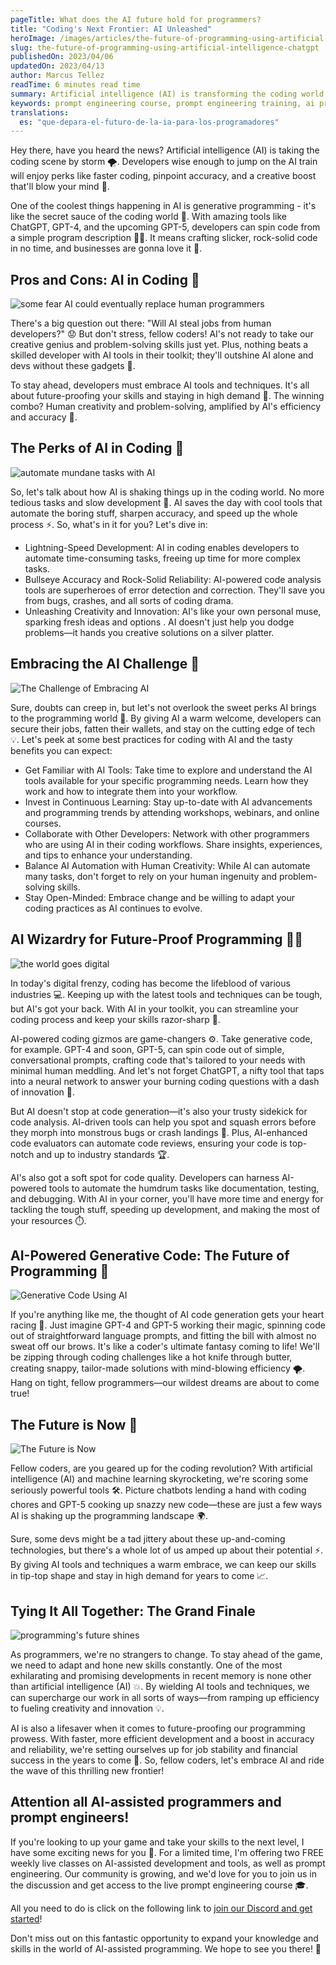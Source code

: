 ```yaml
---
pageTitle: What does the AI future hold for programmers?
title: "Coding's Next Frontier: AI Unleashed"
heroImage: /images/articles/the-future-of-programming-using-artificial-intelligence-chatgpt/hero.png
slug: the-future-of-programming-using-artificial-intelligence-chatgpt
publishedOn: 2023/04/06
updatedOn: 2023/04/13
author: Marcus Tellez
readTime: 6 minutes read time
summary: Artificial intelligence (AI) is transforming the coding world, and developers who leverage its capabilities will gain an advantage in the job market. Utilizing AI methods, programmers can enjoy quicker development, greater accuracy, and heightened creativity.
keywords: prompt engineering course, prompt engineering training, ai prompt engineer, using chatgpt for programming, openai prompt engineering
translations:
  es: "que-depara-el-futuro-de-la-ia-para-los-programadores"
---
```


Hey there, have you heard the news? Artificial intelligence (AI) is taking the coding scene by storm 🌪️. Developers wise enough to jump on the AI train will enjoy perks like faster coding, pinpoint accuracy, and a creative boost that'll blow your mind 🤯.

One of the coolest things happening in AI is generative programming - it's like the secret sauce of the coding world 🍔. With amazing tools like ChatGPT, GPT-4, and the upcoming GPT-5, developers can spin code from a simple program description 🧙‍♂️. It means crafting slicker, rock-solid code in no time, and businesses are gonna love it 💼.

## Pros and Cons: AI in Coding 🎢

![some fear AI could eventually replace human programmers](https://aipaired.com/images/articles/the-future-of-programming-using-artificial-intelligence-chatgpt/sad-programmer-kneeling-min.png)

There's a big question out there: "Will AI steal jobs from human developers?" 😟 But don't stress, fellow coders! AI's not ready to take our creative genius and problem-solving skills just yet. Plus, nothing beats a skilled developer with AI tools in their toolkit; they'll outshine AI alone and devs without these gadgets 🌟.

To stay ahead, developers must embrace AI tools and techniques. It's all about future-proofing your skills and staying in high demand 🚀. The winning combo? Human creativity and problem-solving, amplified by AI's efficiency and accuracy 🧠.

## The Perks of AI in Coding 🎁

![automate mundane tasks with AI](https://aipaired.com/images/articles/the-future-of-programming-using-artificial-intelligence-chatgpt/automate-tasks-min.png)

So, let's talk about how AI is shaking things up in the coding world. No more tedious tasks and slow development 🐢. AI saves the day with cool tools that automate the boring stuff, sharpen accuracy, and speed up the whole process ⚡. So, what's in it for you? Let's dive in:

- Lightning-Speed Development: AI in coding enables developers to automate time-consuming tasks, freeing up time for more complex tasks.
- Bullseye Accuracy and Rock-Solid Reliability: AI-powered code analysis tools are superheroes of error detection and correction. They'll save you from bugs, crashes, and all sorts of coding drama.
- Unleashing Creativity and Innovation: AI's like your own personal muse, sparking fresh ideas and options . AI doesn't just help you dodge problems—it hands you creative solutions on a silver platter.

## Embracing the AI Challenge 🤝

![The Challenge of Embracing AI](https://aipaired.com/images/articles/the-future-of-programming-using-artificial-intelligence-chatgpt/obstacles-min.png)

Sure, doubts can creep in, but let's not overlook the sweet perks AI brings to the programming world 🍭. By giving AI a warm welcome, developers can secure their jobs, fatten their wallets, and stay on the cutting edge of tech 💡. Let's peek at some best practices for coding with AI and the tasty benefits you can expect:

- Get Familiar with AI Tools: Take time to explore and understand the AI tools available for your specific programming needs. Learn how they work and how to integrate them into your workflow.
- Invest in Continuous Learning: Stay up-to-date with AI advancements and programming trends by attending workshops, webinars, and online courses.
- Collaborate with Other Developers: Network with other programmers who are using AI in their coding workflows. Share insights, experiences, and tips to enhance your understanding.
- Balance AI Automation with Human Creativity: While AI can automate many tasks, don't forget to rely on your human ingenuity and problem-solving skills.
- Stay Open-Minded: Embrace change and be willing to adapt your coding practices as AI continues to evolve.

## AI Wizardry for Future-Proof Programming 🧙‍♂️

![the world goes digital](https://aipaired.com/images/articles/the-future-of-programming-using-artificial-intelligence-chatgpt/digital-world-min.png)

In today's digital frenzy, coding has become the lifeblood of various industries 💻. Keeping up with the latest tools and techniques can be tough, but AI's got your back. With AI in your toolkit, you can streamline your coding process and keep your skills razor-sharp 🔪.

AI-powered coding gizmos are game-changers ⚙️. Take generative code, for example. GPT-4 and soon, GPT-5, can spin code out of simple, conversational prompts, crafting code that's tailored to your needs with minimal human meddling. And let's not forget ChatGPT, a nifty tool that taps into a neural network to answer your burning coding questions with a dash of innovation 🚀.

But AI doesn't stop at code generation—it's also your trusty sidekick for code analysis. AI-driven tools can help you spot and squash errors before they morph into monstrous bugs or crash landings 🐜. Plus, AI-enhanced code evaluators can automate code reviews, ensuring your code is top-notch and up to industry standards 🏆.

AI's also got a soft spot for code quality. Developers can harness AI-powered tools to automate the humdrum tasks like documentation, testing, and debugging. With AI in your corner, you'll have more time and energy for tackling the tough stuff, speeding up development, and making the most of your resources ⏱️.

## AI-Powered Generative Code: The Future of Programming 🚀

![Generative Code Using AI](https://aipaired.com/images/articles/the-future-of-programming-using-artificial-intelligence-chatgpt/robots-building-robots-min.png)

If you're anything like me, the thought of AI code generation gets your heart racing 💓. Just imagine GPT-4 and GPT-5 working their magic, spinning code out of straightforward language prompts, and fitting the bill with almost no sweat off our brows. It's like a coder's ultimate fantasy coming to life! We'll be zipping through coding challenges like a hot knife through butter, creating snappy, tailor-made solutions with mind-blowing efficiency 🌪️. Hang on tight, fellow programmers—our wildest dreams are about to come true!

## The Future is Now 🌟

![The Future is Now](https://aipaired.com/images/articles/the-future-of-programming-using-artificial-intelligence-chatgpt/future-now-min.png)

Fellow coders, are you geared up for the coding revolution? With artificial intelligence (AI) and machine learning skyrocketing, we're scoring some seriously powerful tools 🛠️. Picture chatbots lending a hand with coding chores and GPT-5 cooking up snazzy new code—these are just a few ways AI is shaking up the programming landscape 🌍.

Sure, some devs might be a tad jittery about these up-and-coming technologies, but there's a whole lot of us amped up about their potential ⚡. By giving AI tools and techniques a warm embrace, we can keep our skills in tip-top shape and stay in high demand for years to come 📈.

## Tying It All Together: The Grand Finale

![programming's future shines](https://aipaired.com/images/articles/the-future-of-programming-using-artificial-intelligence-chatgpt/kid-coding-min.png)

As programmers, we're no strangers to change. To stay ahead of the game, we need to adapt and hone new skills constantly. One of the most exhilarating and promising developments in recent memory is none other than artificial intelligence (AI) 💥. By wielding AI tools and techniques, we can supercharge our work in all sorts of ways—from ramping up efficiency to fueling creativity and innovation 💡.

AI is also a lifesaver when it comes to future-proofing our programming prowess. With faster, more efficient development and a boost in accuracy and reliability, we're setting ourselves up for job stability and financial success in the years to come 💼. So, fellow coders, let's embrace AI and ride the wave of this thrilling new frontier!

## Attention all AI-assisted programmers and prompt engineers!

If you're looking to up your game and take your skills to the next level, I have some exciting news for you 🎉. For a limited time, I'm offering two FREE weekly live classes on AI-assisted development and tools, as well as prompt engineering. Our community is growing, and we'd love for you to join us in the discussion and get access to the live prompt engineering course 🎓.

All you need to do is click on the following link to [join our Discord and get started](https://discord.gg/D9PdH96xe9)!

Don't miss out on this fantastic opportunity to expand your knowledge and skills in the world of AI-assisted programming. We hope to see you there! 🚀
